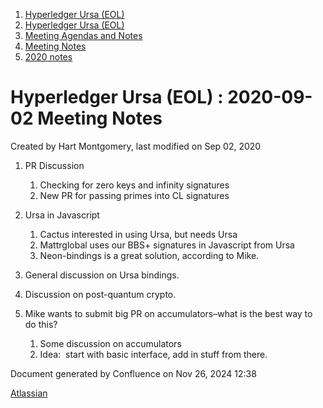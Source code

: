1. [Hyperledger Ursa (EOL)](index.html)
2. [Hyperledger Ursa (EOL)](19595269.html)
3. [Meeting Agendas and Notes](Meeting-Agendas-and-Notes_19603313.html)
4. [Meeting Notes](Meeting-Notes_19611649.html)
5. [2020 notes](2020-notes_19611911.html)

# Hyperledger Ursa (EOL) : 2020-09-02 Meeting Notes

Created by Hart Montgomery, last modified on Sep 02, 2020

1. PR Discussion
   
   1. Checking for zero keys and infinity signatures
   2. New PR for passing primes into CL signatures
2. Ursa in Javascript
   
   1. Cactus interested in using Ursa, but needs Ursa
   2. Mattrglobal uses our BBS+ signatures in Javascript from Ursa
   3. Neon-bindings is a great solution, according to Mike.
3. General discussion on Ursa bindings.
4. Discussion on post-quantum crypto.
5. Mike wants to submit big PR on accumulators–what is the best way to do this?
   
   1. Some discussion on accumulators
   2. Idea:  start with basic interface, add in stuff from there.

Document generated by Confluence on Nov 26, 2024 12:38

[Atlassian](http://www.atlassian.com/)
